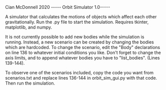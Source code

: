 Cian McDonnell 2020
----- Orbit Simulator 1.0-----

A simulator that calculates the motions of objects which affect each other gravitationally.
Run the .py file to start the simulation. Requires tkinter, matplotlib, and numpy.

It is not currently possible to add new bodies while the simulation is running.
Instead, a new scenario can be created by changing the bodies which are hardcoded.
To change the scenario, edit the "Body" declarations on line 136 to whatever initial conditions you like.
Don't forget to change the axis limits, and to append whatever bodies you have to "list_bodies". (Lines 139-144).

To observe one of the scenarios included, copy the code you want from scenarios.txt and replace lines 136-144 in orbit_sim_gui.py
with that code.
Then run the simulation.
